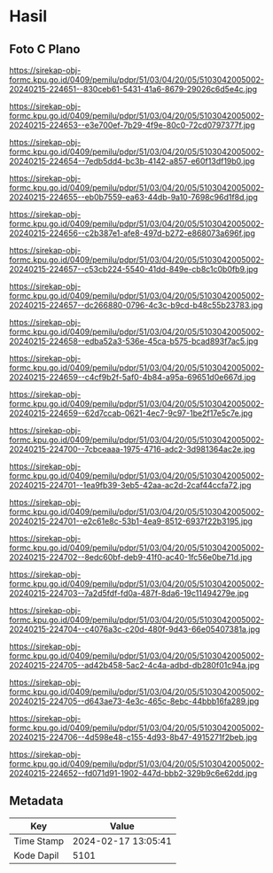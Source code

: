 # Hasil

## Foto C Plano

https://sirekap-obj-formc.kpu.go.id/0409/pemilu/pdpr/51/03/04/20/05/5103042005002-20240215-224651--830ceb61-5431-41a6-8679-29026c6d5e4c.jpg

https://sirekap-obj-formc.kpu.go.id/0409/pemilu/pdpr/51/03/04/20/05/5103042005002-20240215-224653--e3e700ef-7b29-4f9e-80c0-72cd0797377f.jpg

https://sirekap-obj-formc.kpu.go.id/0409/pemilu/pdpr/51/03/04/20/05/5103042005002-20240215-224654--7edb5dd4-bc3b-4142-a857-e60f13df19b0.jpg

https://sirekap-obj-formc.kpu.go.id/0409/pemilu/pdpr/51/03/04/20/05/5103042005002-20240215-224655--eb0b7559-ea63-44db-9a10-7698c96d1f8d.jpg

https://sirekap-obj-formc.kpu.go.id/0409/pemilu/pdpr/51/03/04/20/05/5103042005002-20240215-224656--c2b387e1-afe8-497d-b272-e868073a696f.jpg

https://sirekap-obj-formc.kpu.go.id/0409/pemilu/pdpr/51/03/04/20/05/5103042005002-20240215-224657--c53cb224-5540-41dd-849e-cb8c1c0b0fb9.jpg

https://sirekap-obj-formc.kpu.go.id/0409/pemilu/pdpr/51/03/04/20/05/5103042005002-20240215-224657--dc266880-0796-4c3c-b9cd-b48c55b23783.jpg

https://sirekap-obj-formc.kpu.go.id/0409/pemilu/pdpr/51/03/04/20/05/5103042005002-20240215-224658--edba52a3-536e-45ca-b575-bcad893f7ac5.jpg

https://sirekap-obj-formc.kpu.go.id/0409/pemilu/pdpr/51/03/04/20/05/5103042005002-20240215-224659--c4cf9b2f-5af0-4b84-a95a-69651d0e667d.jpg

https://sirekap-obj-formc.kpu.go.id/0409/pemilu/pdpr/51/03/04/20/05/5103042005002-20240215-224659--62d7ccab-0621-4ec7-9c97-1be2f17e5c7e.jpg

https://sirekap-obj-formc.kpu.go.id/0409/pemilu/pdpr/51/03/04/20/05/5103042005002-20240215-224700--7cbceaaa-1975-4716-adc2-3d981364ac2e.jpg

https://sirekap-obj-formc.kpu.go.id/0409/pemilu/pdpr/51/03/04/20/05/5103042005002-20240215-224701--1ea9fb39-3eb5-42aa-ac2d-2caf44ccfa72.jpg

https://sirekap-obj-formc.kpu.go.id/0409/pemilu/pdpr/51/03/04/20/05/5103042005002-20240215-224701--e2c61e8c-53b1-4ea9-8512-6937f22b3195.jpg

https://sirekap-obj-formc.kpu.go.id/0409/pemilu/pdpr/51/03/04/20/05/5103042005002-20240215-224702--8edc60bf-deb9-41f0-ac40-1fc56e0be71d.jpg

https://sirekap-obj-formc.kpu.go.id/0409/pemilu/pdpr/51/03/04/20/05/5103042005002-20240215-224703--7a2d5fdf-fd0a-487f-8da6-19c11494279e.jpg

https://sirekap-obj-formc.kpu.go.id/0409/pemilu/pdpr/51/03/04/20/05/5103042005002-20240215-224704--c4076a3c-c20d-480f-9d43-66e05407381a.jpg

https://sirekap-obj-formc.kpu.go.id/0409/pemilu/pdpr/51/03/04/20/05/5103042005002-20240215-224705--ad42b458-5ac2-4c4a-adbd-db280f01c94a.jpg

https://sirekap-obj-formc.kpu.go.id/0409/pemilu/pdpr/51/03/04/20/05/5103042005002-20240215-224705--d643ae73-4e3c-465c-8ebc-44bbb16fa289.jpg

https://sirekap-obj-formc.kpu.go.id/0409/pemilu/pdpr/51/03/04/20/05/5103042005002-20240215-224706--4d598e48-c155-4d93-8b47-4915271f2beb.jpg

https://sirekap-obj-formc.kpu.go.id/0409/pemilu/pdpr/51/03/04/20/05/5103042005002-20240215-224652--fd071d91-1902-447d-bbb2-329b9c6e62dd.jpg


## Metadata

| Key        | Value               |
| ---------- | ------------------- |
| Time Stamp | 2024-02-17 13:05:41 |
| Kode Dapil | 5101                |



